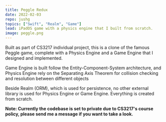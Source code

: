 ```yaml
---
title: Peggle Redux
date: 2022-02-03
repo: jushg
topics: ["Swift", "Realm", "Game"]
lead: iPadOS game with a physics engine that I built from scratch.
image: peggle.png
---
```


Built as part of CS3217 individual project, this is a clone of the 
famous Peggle game, complete with a Physics Engine and a Game Engine that I designed and implemented.

Game Engine is built follow the Entity-Component-System architecture, and Physics Engine rely on the Separating Axis Theorem for collision checking and resolution between different objects

Beside Realm (ORM), which is used for persistence, no other external library is used for Physics Engine or Game Engine. Everything is created from scratch.


**Note: Currently the codebase is set to private due to CS3217's course policy, please send me a message if you want to take a look.**

<!-- **Links: [GitHub](https://github.com/jushg/CloudJumpers),
[Crates.io](https://crates.io/crates/bore-cli),
[Documentation](https://docs.rs/bore-cli)** -->